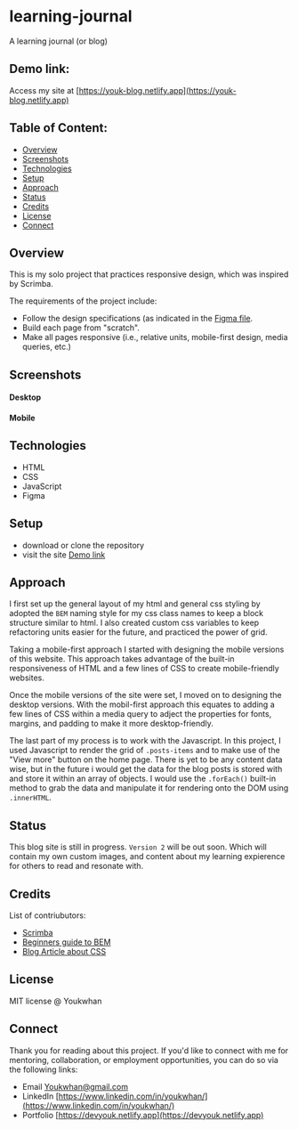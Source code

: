 # learning-journal
A learning journal (or blog)

## Demo link:
Access my site at [https://youk-blog.netlify.app](https://youk-blog.netlify.app)

## Table of Content:

- [Overview](#overview)
- [Screenshots](#screenshots)
- [Technologies](#technologies)
- [Setup](#setup)
- [Approach](#approach)
- [Status](#status)
- [Credits](#credits)
- [License](#license)
- [Connect](#connect)

## Overview
This is my solo project that practices responsive design, which was inspired by Scrimba.

The requirements of the project include:
- Follow the design specifications (as indicated in the [Figma file](https://www.figma.com/file/lXVKwGtzfhsR9tZd4RrPuH/Learning-Journal%2FBlog-(Copy)?node-id=0-1&t=VE34U1UupuqFPBUo-0).
- Build each page from "scratch".
- Make all pages responsive (i.e., relative units, mobile-first design, media queries, etc.)

## Screenshots

#### Desktop

#### Mobile

## Technologies
- HTML
- CSS
- JavaScript
- Figma

## Setup
- download or clone the repository
- visit the site [Demo link](#demo-link)

## Approach
I first set up the general layout of my html and general css styling by adopted the `BEM` naming style for my css class names to keep a block structure similar to html.
I also created custom css variables to keep refactoring units easier for the future, and practiced the power of grid. 

Taking a mobile-first approach I started with designing the mobile versions of this website. This approach takes advantage of the built-in responsiveness of HTML and a few lines of CSS to create mobile-friendly websites. 

Once the mobile versions of the site were set, I moved on to designing the desktop versions. With the mobil-first approach this equates to adding a few lines of CSS within a media query to adject the properties for fonts, margins, and padding to make it more desktop-friendly.

The last part of my process is to work with the Javascript. In this project, I used Javascript to render the grid of `.posts-items` and to make use of the "View more" button on the home page. There is yet to be any content data wise, but in the future i would get the data for the blog posts is stored with and store it within an array of objects. I would use the `.forEach()` built-in method to grab the data and manipulate it for rendering onto the DOM using `.innerHTML`.

## Status
This blog site is still in progress. `Version 2` will be out soon. Which will contain my own custom images, and content about my learning expierence for others to read and resonate with.

## Credits
List of contriubutors:
- [Scrimba](https://scrimba.com/learn/frontend)
- [Beginners guide to BEM](https://medium.com/js-dojo/a-beginners-guide-to-bem-ba76a36c5880)
- [Blog Article about CSS](https://ananfito.hashnode.dev/responsive-web-design-with-3-lines-of-css)

## License

MIT license @ Youkwhan

## Connect

Thank you for reading about this project. If you'd like to connect with me for mentoring, collaboration, or employment opportunities, you can do so via the following links:

- Email [Youkwhan@gmail.com](**Youkwhan@gmail.com**)
- LinkedIn [https://www.linkedin.com/in/youkwhan/](https://www.linkedin.com/in/youkwhan/)
- Portfolio [https://devyouk.netlify.app](https://devyouk.netlify.app)
